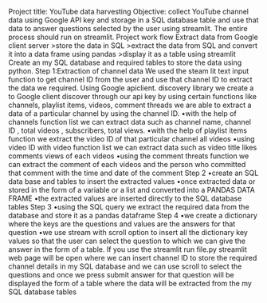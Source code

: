 Project title: YouTube data harvesting 
Objective: collect YouTube channel data using Google API key and storage in a SQL database table and use that data to answer questions selected by the user using streamlit. The entire process should run on streamlit.
Project work flow 
Extract data from Google client server >store the data in SQL >extract the data from SQL and convert it into a data frame using pandas >display it as a table using streamlit 
Create an my SQL database and required tables to store the data using python.
Step 1:Extraction of channel data
We used the steam lit text input function to get channel ID from the user and use that channel ID to extract the data we required. 
Using Google apiclient. discovery library we create a  to Google client discover through our api key by using certain functions like channels, playlist items, videos, comment threads we are able to extract a data of a particular channel by using the channel ID. 
•with the help of channels function list  we can extract data such as channel name, channel ID , total videos , subscribers, total views. 
•with the help of playlist items function we extract the video ID of that particular channel all videos 
•using video ID with video function list we can extract data such as video title likes comments views of each videos 
•using the comment threats function we can extract the comment of each videos and the person who committed that comment with the time and date of the comment 
Step 2 
•create an SQL data base and tables to insert the extracted values
•once extracted data or stored in the form of a variable or a list and converted into a PANDAS DATA FRAME 
•the extracted values are inserted directly to the SQL database tables 
Step 3 
•using the SQL query we extract the required data from the database and store it as a pandas dataframe
Step 4 
•we create a dictionary where the keys are the questions and values are the answers for that question
•we use stream with scroll option to insert all the dictionary key values so that the user can select the question to which we can give the answer in the form of a table. 
If you use the streamlit run file.py streamlit web page will be open where we can insert channel ID to store the required channel details in my SQL database and we can use scroll to select the questions and once we press submit  answer for that question will be displayed the form of a table where the data will be extracted from the my SQL database tables


